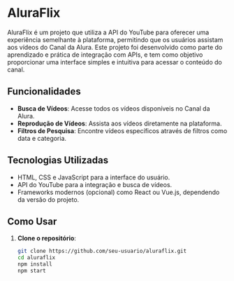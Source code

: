 # AluraFlix

AluraFlix é um projeto que utiliza a API do YouTube para oferecer uma experiência semelhante à plataforma, permitindo que os usuários assistam aos vídeos do Canal da Alura. Este projeto foi desenvolvido como parte do aprendizado e prática de integração com APIs, e tem como objetivo proporcionar uma interface simples e intuitiva para acessar o conteúdo do canal.

## Funcionalidades

- **Busca de Vídeos**: Acesse todos os vídeos disponíveis no Canal da Alura.
- **Reprodução de Vídeos**: Assista aos vídeos diretamente na plataforma.
- **Filtros de Pesquisa**: Encontre vídeos específicos através de filtros como data e categoria.

## Tecnologias Utilizadas

- HTML, CSS e JavaScript para a interface do usuário.
- API do YouTube para a integração e busca de vídeos.
- Frameworks modernos (opcional) como React ou Vue.js, dependendo da versão do projeto.

## Como Usar

1. **Clone o repositório**:
   ```bash
   git clone https://github.com/seu-usuario/aluraflix.git
   cd aluraflix
   npm install
   npm start

